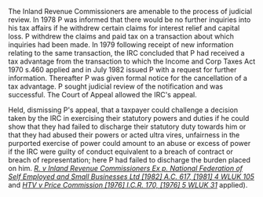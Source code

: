 The Inland Revenue Commissioners are amenable to the process of judicial review. In 1978 P was informed that there would be no further inquiries into his tax affairs if he withdrew certain claims for interest relief and capital loss. P withdrew the claims and paid tax on a transaction about which inquiries had been made. In 1979 following receipt of new information relating to the same transaction, the IRC concluded that P had received a tax advantage from the transaction to which the Income and Corp Taxes Act 1970 s.460 applied and in July 1982 issued P with a request for further information. Thereafter P was given formal notice for the cancellation of a tax advantage. P sought judicial review of the notification and was successful. The Court of Appeal allowed the IRC's appeal.

Held, dismissing P's appeal, that a taxpayer could challenge a decision taken by the IRC in exercising their statutory powers and duties if he could show that they had failed to discharge their statutory duty towards him or that they had abused their powers or acted ultra vires, unfairness in the purported exercise of power could amount to an abuse or excess of power if the IRC were guilty of conduct equivalent to a breach of contract or breach of representation; here P had failed to discharge the burden placed on him. _[R. v Inland Revenue Commissioners Ex p. National Federation of Self Employed and Small Businesses Ltd [1982] A.C. 617, [1981] 4 WLUK 105](https://uk.westlaw.com/Document/I4D8C8350E42811DA8FC2A0F0355337E9/View/FullText.html?originationContext=document&transitionType=DocumentItem&ppcid=115956cd07e043d698029ef30006828f&contextData=(sc.Default))_ and _[HTV v Price Commission [1976] I.C.R. 170, [1976] 5 WLUK 31](https://uk.westlaw.com/Document/IC43F9650E42711DA8FC2A0F0355337E9/View/FullText.html?originationContext=document&transitionType=DocumentItem&ppcid=115956cd07e043d698029ef30006828f&contextData=(sc.Default))_ applied).